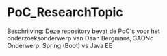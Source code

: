 # PoC_ResearchTopic  

Beschrijving: Deze repository bevat de PoC's voor het onderzoeksonderwerp van Daan Bergmans, 3AONc  
Onderwerp: Spring (Boot) vs Java EE

